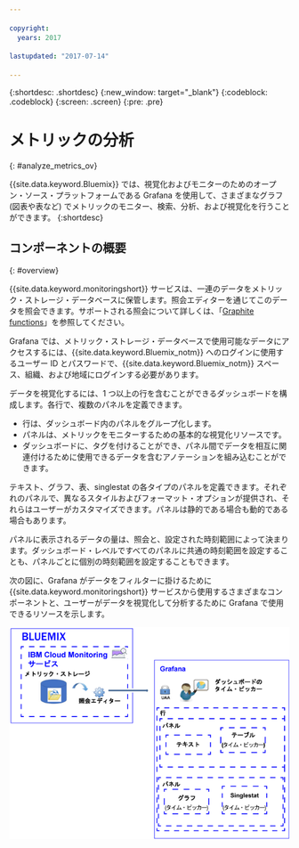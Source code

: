 ```yaml
---

copyright:
  years: 2017

lastupdated: "2017-07-14"

---
```


{:shortdesc: .shortdesc}
{:new_window: target="_blank"}
{:codeblock: .codeblock}
{:screen: .screen}
{:pre: .pre}


# メトリックの分析
{: #analyze_metrics_ov}

{{site.data.keyword.Bluemix}} では、視覚化およびモニターのためのオープン・ソース・プラットフォームである Grafana を使用して、さまざまなグラフ (図表や表など) でメトリックのモニター、検索、分析、および視覚化を行うことができます。
{:shortdesc}


## コンポーネントの概要
{: #overview}

{{site.data.keyword.monitoringshort}} サービスは、一連のデータをメトリック・ストレージ・データベースに保管します。照会エディターを通じてこのデータを照会できます。サポートされる照会について詳しくは、「[Graphite functions](http://graphite.readthedocs.io/en/latest/functions.html)」を参照してください。

Grafana では、メトリック・ストレージ・データベースで使用可能なデータにアクセスするには、{{site.data.keyword.Bluemix_notm}} へのログインに使用するユーザー ID とパスワードで、{{site.data.keyword.Bluemix_notm}} スペース、組織、および地域にログインする必要があります。 

データを視覚化するには、1 つ以上の行を含むことができるダッシュボードを構成します。各行で、複数のパネルを定義できます。 

* 行は、ダッシュボード内のパネルをグループ化します。 
* パネルは、メトリックをモニターするための基本的な視覚化リソースです。 
* ダッシュボードに、タグを付けることができ、パネル間でデータを相互に関連付けるために使用できるデータを含むアノテーションを組み込むことができます。

テキスト、グラフ、表、singlestat の各タイプのパネルを定義できます。それぞれのパネルで、異なるスタイルおよびフォーマット・オプションが提供され、それらはユーザーがカスタマイズできます。パネルは静的である場合も動的である場合もあります。

パネルに表示されるデータの量は、照会と、設定された時刻範囲によって決まります。ダッシュボード・レベルですべてのパネルに共通の時刻範囲を設定することも、パネルごとに個別の時刻範囲を設定することもできます。

次の図に、Grafana がデータをフィルターに掛けるために {{site.data.keyword.monitoringshort}} サービスから使用するさまざまなコンポーネントと、ユーザーがデータを視覚化して分析するために Grafana で使用できるリソースを示します。

![メトリックの表示とモニタリングに使用する、{{site.data.keyword.monitoringlong}}サービス内および Grafana 内のリソースのコンポーネント概要図](images/grafana_ov_f1.gif)






